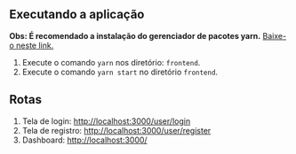 ## Executando a aplicação

**Obs: É recomendado a instalação do gerenciador de pacotes yarn.**
<a href="https://yarnpkg.com/pt-BR/">Baixe-o neste link.</a>

1. Execute o comando `yarn` nos diretório: `frontend`.
2. Execute o comando `yarn start` no diretório `frontend`.

## Rotas

1. Tela de login: <a href="http://localhost:3000/user/login">http://localhost:3000/user/login</a>
2. Tela de registro: <a href="http://localhost:3000/user/register">http://localhost:3000/user/register</a>
3. Dashboard: <a href="http://localhost:3000/">http://localhost:3000/</a>
